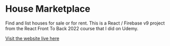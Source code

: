# House Marketplace

Find and list houses for sale or for rent. This is a React / Firebase v9 project from the React Front To Back 2022 course that I did on Udemy.

[Visit the website live here](https://house-marketplace-neth.vercel.app/)
